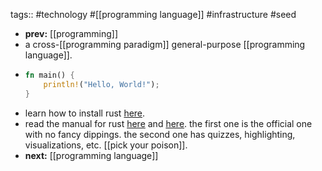 tags:: #technology #[[programming language]] #infrastructure #seed

- **prev:** [[programming]]
- a cross-[[programming paradigm]] general-purpose [[programming language]].
- ```rust
  fn main() {
      println!("Hello, World!");
  }
  ```
- learn how to install rust [here](https://www.rust-lang.org/learn/get-started).
- read the manual for rust [here](https://doc.rust-lang.org/book/) and [here](https://rust-book.cs.brown.edu/). the first one is the official one with no fancy dippings. the second one has quizzes, highlighting, visualizations, etc. [[pick your poison]].
- **next:** [[programming language]]